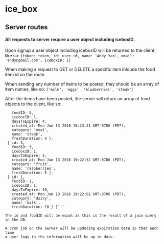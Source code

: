 # ice_box

## Server routes

#### All requests to server require a user object including iceboxID.

 Upon signup a user object including iceboxID will be returned to the client,
 like so: 
 ```{token: token, id: user-id, name: 'Andy Yao', email: 'andy@gmail.com', iceboxID: 1}```

 When making a request to GET or DELETE a specific item
 inlcude the food item id on the route.

 When sending any number of items to be posted, they should 
 be an array of item names, like so: ```['milk', 'eggs', 'blueberries', 'steak']```

 After the items have been posted, the server will return an array
 of food objects to the client, like so:

 ```[ { id: 5,
    foodID: 5,
    iceboxID: 1,
    daysToExpire: 4,
    created_at: Mon Jun 13 2016 19:23:41 GMT-0700 (PDT),
    category: 'meat',
    name: 'steak',
    freshDuration: 4 },
  { id: 3,
    foodID: 3,
    iceboxID: 1,
    daysToExpire: 5,
    created_at: Mon Jun 13 2016 19:22:52 GMT-0700 (PDT),
    category: 'fruit',
    name: 'raspberries',
    freshDuration: 5 },
  { id: 1,
    foodID: 1,
    iceboxID: 1,
    daysToExpire: 10,
    created_at: Mon Jun 13 2016 19:22:02 GMT-0700 (PDT),
    category: 'dairy',
    name: 'milk',
    freshDuration: 10 } ]```

 The id and foodID will be equal as this is the result of a join query in the DB.

 A cron job on the server will be updating expiration data so that each time
 a user logs in the information will be up to date.


